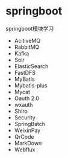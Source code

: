# springboot
springboot模块学习

- AcitiveMQ
- RabbitMQ
- Kafka
- Solr
- ElasticSearch
- FastDFS
- MyBatis
- Mybatis-plus
- Mycat
- Oauth 2.0
- wxauth
- Shiro
- Security
- SpringBatch
- WeixinPay
- QrCode
- MarkDown
- Webflux